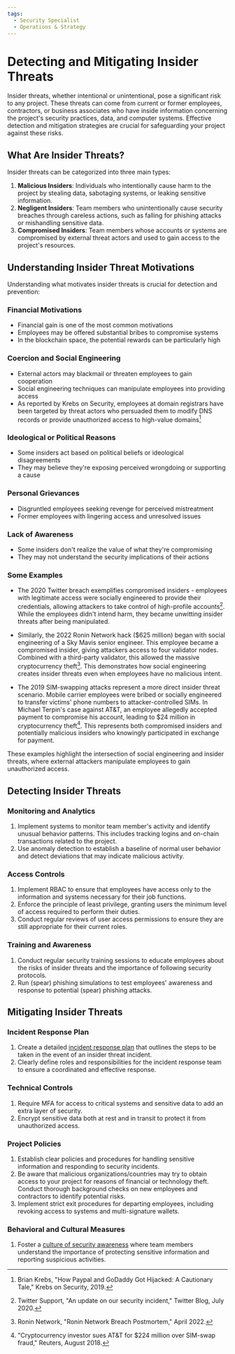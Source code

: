 ```yaml
---
tags:
  - Security Specialist
  - Operations & Strategy
---
```


# Detecting and Mitigating Insider Threats

Insider threats, whether intentional or unintentional, pose a significant risk to any project. These threats can come from current or former employees, contractors, or business associates who have inside information concerning the project's security practices, data, and computer systems. Effective detection and mitigation strategies are crucial for safeguarding your project against these risks.

## What Are Insider Threats?

Insider threats can be categorized into three main types:

1. **Malicious Insiders**: Individuals who intentionally cause harm to the project by stealing data, sabotaging systems, or leaking sensitive information.
2. **Negligent Insiders**: Team members who unintentionally cause security breaches through careless actions, such as falling for phishing attacks or mishandling sensitive data.
3. **Compromised Insiders**: Team members whose accounts or systems are compromised by external threat actors and used to gain access to the project's resources.

## Understanding Insider Threat Motivations

Understanding what motivates insider threats is crucial for detection and prevention:

### Financial Motivations

* Financial gain is one of the most common motivations
* Employees may be offered substantial bribes to compromise systems
* In the blockchain space, the potential rewards can be particularly high

### Coercion and Social Engineering

* External actors may blackmail or threaten employees to gain cooperation
* Social engineering techniques can manipulate employees into providing access
* As reported by Krebs on Security, employees at domain registrars have been targeted by threat actors who persuaded them to modify DNS records or provide unauthorized access to high-value domains[^1]

### Ideological or Political Reasons

* Some insiders act based on political beliefs or ideological disagreements
* They may believe they're exposing perceived wrongdoing or supporting a cause

### Personal Grievances

* Disgruntled employees seeking revenge for perceived mistreatment
* Former employees with lingering access and unresolved issues

### Lack of Awareness

* Some insiders don't realize the value of what they're compromising
* They may not understand the security implications of their actions

### Some Examples

* The 2020 Twitter breach exemplifies compromised insiders - employees with legitimate access were socially engineered to provide their credentials, allowing attackers to take control of high-profile accounts[^2]. While the employees didn't intend harm, they became unwitting insider threats after being manipulated.

* Similarly, the 2022 Ronin Network hack ($625 million) began with social engineering of a Sky Mavis senior engineer. This employee became a compromised insider, giving attackers access to four validator nodes. Combined with a third-party validator, this allowed the massive cryptocurrency theft[^3]. This demonstrates how social engineering creates insider threats even when employees have no malicious intent.

* The 2019 SIM-swapping attacks represent a more direct insider threat scenario. Mobile carrier employees were bribed or socially engineered to transfer victims' phone numbers to attacker-controlled SIMs. In Michael Terpin's case against AT&T, an employee allegedly accepted payment to compromise his account, leading to $24 million in cryptocurrency theft[^4]. This represents both compromised insiders and potentially malicious insiders who knowingly participated in exchange for payment.

These examples highlight the intersection of social engineering and insider threats, where external attackers manipulate employees to gain unauthorized access.

[^1]: Brian Krebs, "How Paypal and GoDaddy Got Hijacked: A Cautionary Tale," Krebs on Security, 2019.
[^2]: Twitter Support, "An update on our security incident," Twitter Blog, July 2020.
[^3]: Ronin Network, "Ronin Network Breach Postmortem," April 2022.
[^4]: "Cryptocurrency investor sues AT&T for $224 million over SIM-swap fraud," Reuters, August 2018.

## Detecting Insider Threats

### Monitoring and Analytics

1. Implement systems to monitor team member's activity and identify unusual behavior patterns. This includes tracking logins and on-chain transactions related to the project.
2. Use anomaly detection to establish a baseline of normal user behavior and detect deviations that may indicate malicious activity.

### Access Controls

1. Implement RBAC to ensure that employees have access only to the information and systems necessary for their job functions.
2. Enforce the principle of least privilege, granting users the minimum level of access required to perform their duties.
3. Conduct regular reviews of user access permissions to ensure they are still appropriate for their current roles.

### Training and Awareness

1. Conduct regular security training sessions to educate employees about the risks of insider threats and the importance of following security protocols.
2. Run (spear) phishing simulations to test employees' awareness and response to potential (spear) phishing attacks.

## Mitigating Insider Threats

### Incident Response Plan

1. Create a detailed [incident response plan](../incident-management/README.md) that outlines the steps to be taken in the event of an insider threat incident.
2. Clearly define roles and responsibilities for the incident response team to ensure a coordinated and effective response.

### Technical Controls

1. Require MFA for access to critical systems and sensitive data to add an extra layer of security.
2. Encrypt sensitive data both at rest and in transit to protect it from unauthorized access.

### Project Policies

1. Establish clear policies and procedures for handling sensitive information and responding to security incidents.
2. Be aware that malicious organizations/countries may try to obtain access to your project for reasons of financial or technology theft. Conduct thorough background checks on new employees and contractors to identify potential risks.
3. Implement strict exit procedures for departing employees, including revoking access to systems and multi-signature wallets.

### Behavioral and Cultural Measures

1. Foster a [culture of security awareness](../../awareness/security-culture/README.md) where team members understand the importance of protecting sensitive information and reporting suspicious activities.
